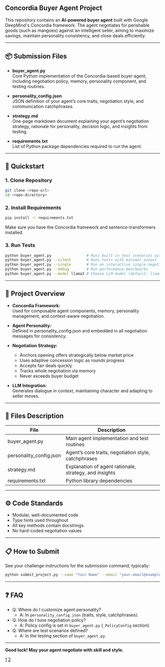## Concordia Buyer Agent Project

This repository contains an **AI-powered buyer agent** built with Google DeepMind's Concordia framework. The agent negotiates for perishable goods (such as mangoes) against an intelligent seller, aiming to maximize savings, maintain personality consistency, and close deals efficiently.

***

## 📦 Submission Files

- **buyer_agent.py**  
  Core Python implementation of the Concordia-based buyer agent, including negotiation policy, memory, personality component, and testing routines.

- **personality_config.json**  
  JSON definition of your agent’s core traits, negotiation style, and communication catchphrases.

- **strategy.md**  
  One-page markdown document explaining your agent’s negotiation strategy, rationale for personality, decision logic, and insights from testing.

- **requirements.txt**  
  List of Python package dependencies required to run the agent.

***

## 🚀 Quickstart

### 1. Clone Repository
```bash
git clone <repo-url>
cd <repo-directory>
```

### 2. Install Requirements
```bash
pip install -r requirements.txt
```
Make sure you have the Concordia framework and sentence-transformers installed.

### 3. Run Tests
```bash
python buyer_agent.py                # Runs built-in test scenarios with conversation output
python buyer_agent.py --silent       # Runs tests with minimal output
python buyer_agent.py --single       # Run an interactive single negotiation
python buyer_agent.py --debug        # Run performance benchmarks
python buyer_agent.py --model llama3 # Choose LLM model (default: llama3:8b)
```

***

## 🧠 Project Overview

- **Concordia Framework:**  
  Used for composable agent components, memory, personality management, and context-aware negotiation.

- **Agent Personality:**  
  Defined in personality_config.json and embedded in all negotiation messages for consistency.

- **Negotiation Strategy:**  
  - Anchors opening offers strategically below market price
  - Uses adaptive concession logic as rounds progress
  - Accepts fair deals quickly
  - Tracks whole negotiation via memory
  - Never exceeds buyer budget

- **LLM Integration:**  
  Generates dialogue in context, maintaining character and adapting to seller moves.

***

## 📝 Files Description

| File                    | Description                                              |
|-------------------------|----------------------------------------------------------|
| buyer_agent.py          | Main agent implementation and test routines              |
| personality_config.json | Agent’s core traits, negotiation style, catchphrases     |
| strategy.md             | Explanation of agent rationale, strategy, and insights   |
| requirements.txt        | Python library dependencies                              |

***

## ⚙️ Code Standards

- Modular, well-documented code
- Type hints used throughout
- All key methods contain docstrings
- No hard-coded negotiation values

***

## 📋 How to Submit

See your challenge instructions for the submission command, typically:
```bash
python submit_project.py --name "Your Name" --email "your.email@example.com"
```

***

## ❓ FAQ

- Q: Where do I customize agent personality?
  - A: In `personality_config.json` (traits, style, catchphrases).
- Q: How do I tune negotiation policy?
  - A: Policy config is set in `buyer_agent.py` (`_PolicyConfig` section).
- Q: Where are test scenarios defined?
  - A: In the testing section of `buyer_agent.py`.

***

**Good luck! May your agent negotiate with skill and style.**

[1](https://ppl-ai-file-upload.s3.amazonaws.com/web/direct-files/attachments/70191914/c01d4a6f-b75b-4171-8a92-94f469379795/paste.txt)
[2](https://ppl-ai-file-upload.s3.amazonaws.com/web/direct-files/attachments/images/70191914/854e5aae-96cb-417e-99b7-e1f8d60ccc89/WhatsApp-Image-2025-08-22-at-15.01.44_62641df9.jpg)